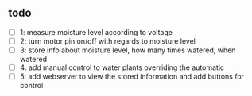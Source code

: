 ## todo
- [ ] 1: measure moisture level according to voltage
- [ ] 2: turn motor pin on/off with regards to moisture level
- [ ] 3: store info about moisture level, how many times watered, when watered
- [ ] 4: add manual control to water plants overriding the automatic
- [ ] 5: add webserver to view the stored information and add buttons for control
